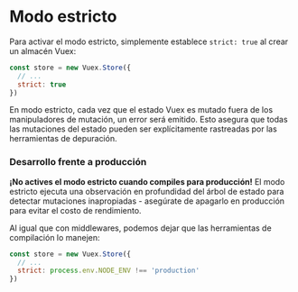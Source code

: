# Modo estricto

Para activar el modo estricto, simplemente establece `strict: true` al crear un almacén Vuex:

``` js
const store = new Vuex.Store({
  // ...
  strict: true
})
```

En modo estricto, cada vez que el estado Vuex es mutado fuera de los manipuladores de mutación, un error será emitido. Esto asegura que todas las mutaciones del estado pueden ser explícitamente rastreadas por las herramientas de depuración.

### Desarrollo frente a producción

**¡No actives el modo estricto cuando compiles para producción!** El modo estricto ejecuta una observación en profundidad del árbol de estado para detectar mutaciones inapropiadas - asegúrate de apagarlo en producción para evitar el costo de rendimiento.

Al igual que con middlewares, podemos dejar que las herramientas de compilación lo manejen:

``` js
const store = new Vuex.Store({
  // ...
  strict: process.env.NODE_ENV !== 'production'
})
```
